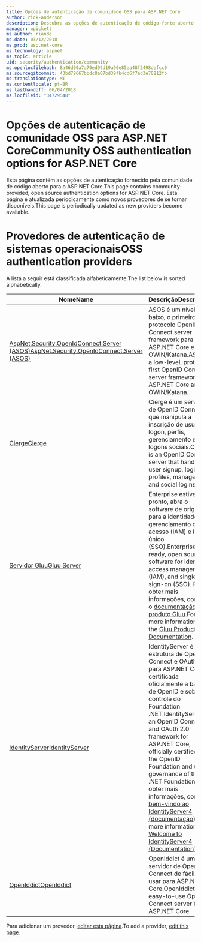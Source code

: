 ```yaml
---
title: Opções de autenticação de comunidade OSS para ASP.NET Core
author: rick-anderson
description: Descubra as opções de autenticação de código-fonte aberto para ASP.NET Core.
manager: wpickett
ms.author: riande
ms.date: 03/12/2018
ms.prod: asp.net-core
ms.technology: aspnet
ms.topic: article
uid: security/authentication/community
ms.openlocfilehash: 8a46d00a7a70ed99d19a96e85aa48f2498defcc0
ms.sourcegitcommit: 43bd79667bbdc8a07bd39fb4cd6f7ad3e70212fb
ms.translationtype: MT
ms.contentlocale: pt-BR
ms.lasthandoff: 06/04/2018
ms.locfileid: "34729548"
---
```

# <a name="community-oss-authentication-options-for-aspnet-core"></a><span data-ttu-id="2e582-103">Opções de autenticação de comunidade OSS para ASP.NET Core</span><span class="sxs-lookup"><span data-stu-id="2e582-103">Community OSS authentication options for ASP.NET Core</span></span>

<span data-ttu-id="2e582-104">Esta página contém as opções de autenticação fornecido pela comunidade de código aberto para o ASP.NET Core.</span><span class="sxs-lookup"><span data-stu-id="2e582-104">This page contains community-provided, open source authentication options for ASP.NET Core.</span></span> <span data-ttu-id="2e582-105">Esta página é atualizada periodicamente como novos provedores de se tornar disponíveis.</span><span class="sxs-lookup"><span data-stu-id="2e582-105">This page is periodically updated as new providers become available.</span></span>

# <a name="oss-authentication-providers"></a><span data-ttu-id="2e582-106">Provedores de autenticação de sistemas operacionais</span><span class="sxs-lookup"><span data-stu-id="2e582-106">OSS authentication providers</span></span>

<span data-ttu-id="2e582-107">A lista a seguir está classificada alfabeticamente.</span><span class="sxs-lookup"><span data-stu-id="2e582-107">The list below is sorted alphabetically.</span></span>

| <span data-ttu-id="2e582-108">Nome</span><span class="sxs-lookup"><span data-stu-id="2e582-108">Name</span></span> | <span data-ttu-id="2e582-109">Descrição</span><span class="sxs-lookup"><span data-stu-id="2e582-109">Description</span></span> |
| ---- | ----------- |
| [<span data-ttu-id="2e582-110">AspNet.Security.OpenIdConnect.Server (ASOS)</span><span class="sxs-lookup"><span data-stu-id="2e582-110">AspNet.Security.OpenIdConnect.Server (ASOS)</span></span>](https://github.com/aspnet-contrib/AspNet.Security.OpenIdConnect.Server) | <span data-ttu-id="2e582-111">ASOS é um nível baixo, o primeiro protocolo OpenID Connect server framework para ASP.NET Core e OWIN/Katana.</span><span class="sxs-lookup"><span data-stu-id="2e582-111">ASOS is a low-level, protocol-first OpenID Connect server framework for ASP.NET Core and OWIN/Katana.</span></span> |
| [<span data-ttu-id="2e582-112">Cierge</span><span class="sxs-lookup"><span data-stu-id="2e582-112">Cierge</span></span>](https://github.com/pwdless/Cierge) | <span data-ttu-id="2e582-113">Cierge é um servidor de OpenID Connect que manipula a inscrição de usuário, logon, perfis, gerenciamento e logons sociais.</span><span class="sxs-lookup"><span data-stu-id="2e582-113">Cierge is an OpenID Connect server that handles user signup, login, profiles, management, and social logins.</span></span> |
| [<span data-ttu-id="2e582-114">Servidor Gluu</span><span class="sxs-lookup"><span data-stu-id="2e582-114">Gluu Server</span></span>](https://gluu.org/) | <span data-ttu-id="2e582-115">Enterprise estiver pronto, abra o software de origem para a identidade, gerenciamento de acesso (IAM) e logon único (SSO).</span><span class="sxs-lookup"><span data-stu-id="2e582-115">Enterprise ready, open source software for identity, access management (IAM), and single sign-on (SSO).</span></span> <span data-ttu-id="2e582-116">Para obter mais informações, consulte o [documentação do produto Gluu](https://gluu.org/docs/).</span><span class="sxs-lookup"><span data-stu-id="2e582-116">For more information, see the [Gluu Product Documentation](https://gluu.org/docs/).</span></span> |
| [<span data-ttu-id="2e582-117">IdentityServer</span><span class="sxs-lookup"><span data-stu-id="2e582-117">IdentityServer</span></span>](https://identityserver.io/) | <span data-ttu-id="2e582-118">IdentityServer é uma estrutura de OpenID Connect e OAuth 2.0 para ASP.NET Core, certificada oficialmente a base de OpenID e sob controle do Foundation .NET.</span><span class="sxs-lookup"><span data-stu-id="2e582-118">IdentityServer is an OpenID Connect and OAuth 2.0 framework for ASP.NET Core, officially certified by the OpenID Foundation and under governance of the .NET Foundation.</span></span> <span data-ttu-id="2e582-119">Para obter mais informações, consulte [bem-vindo ao IdentityServer4 (documentação)](https://identityserver4.readthedocs.io/en/release/).</span><span class="sxs-lookup"><span data-stu-id="2e582-119">For more information, see [Welcome to IdentityServer4 (Documentation)](https://identityserver4.readthedocs.io/en/release/).</span></span> |
| [<span data-ttu-id="2e582-120">OpenIddict</span><span class="sxs-lookup"><span data-stu-id="2e582-120">OpenIddict</span></span>](https://github.com/openiddict/openiddict-core) | <span data-ttu-id="2e582-121">OpenIddict é um servidor de OpenID Connect de fácil de usar para ASP.NET Core.</span><span class="sxs-lookup"><span data-stu-id="2e582-121">OpenIddict is an easy-to-use OpenID Connect server for ASP.NET Core.</span></span> |

<span data-ttu-id="2e582-122">Para adicionar um provedor, [editar esta página](https://github.com/login?return_to=https%3A%2F%2Fgithub.com%2Faspnet%2FDocs%2Fedit%2Fmaster%2Faspnetcore%2Fsecurity%2Fauthentication%2Fcommunity.md).</span><span class="sxs-lookup"><span data-stu-id="2e582-122">To add a provider, [edit this page](https://github.com/login?return_to=https%3A%2F%2Fgithub.com%2Faspnet%2FDocs%2Fedit%2Fmaster%2Faspnetcore%2Fsecurity%2Fauthentication%2Fcommunity.md).</span></span>
